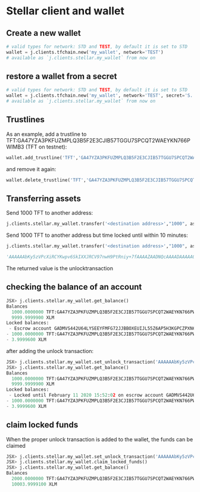# Stellar client and wallet

## Create a new wallet

```python
# valid types for network: STD and TEST, by default it is set to STD
wallet = j.clients.tfchain.new('my_wallet', network='TEST')
# available as `j.clients.stellar.my_wallet` from now on
```

## restore a wallet from a secret

```python
# valid types for network: STD and TEST, by default it is set to STD
wallet = j.clients.tfchain.new('my_wallet', network='TEST', secret='S.....')
# available as `j.clients.stellar.my_wallet` from now on
```

## Trustlines

As an example, add a trustline to TFT:GA47YZA3PKFUZMPLQ3B5F2E3CJIB57TGGU7SPCQT2WAEYKN766PWIMB3 (TFT on testnet):

``` python
wallet.add_trustline('TFT','GA47YZA3PKFUZMPLQ3B5F2E3CJIB57TGGU7SPCQT2WAEYKN766PWIMB3')
```

and remove it again:

``` python
wallet.delete_trustline('TFT','GA47YZA3PKFUZMPLQ3B5F2E3CJIB57TGGU7SPCQT2WAEYKN766PWIMB3')
```

## Transferring assets

Send 1000 TFT to another address:

```python
j.clients.stellar.my_wallet.transfer('<destination address>',"1000", asset="TFT:GA47YZA3PKFUZMPLQ3B5F2E3CJIB57TGGU7SPCQT2WAEYKN766PWIMB3")
```

Send 1000 TFT to another address but time locked until within 10 minutes:

```python
j.clients.stellar.my_wallet.transfer('<destination address>',"1000", asset="TFT:GA47YZA3PKFUZMPLQ3B5F2E3CJIB57TGGU7SPCQT2WAEYKN766PWIMB3", locked_until=time.time()+10*60)

'AAAAAAbKy5zVPcXiRCYKwpv6SkIXXJRCV97nwH9PtRniy+7fAAAAZAADNQcAAAADAAAAAQAAAABeQs2iAAAAAAAAAAAAAAAAAAAAAQAAAAAAAAAFAAAAAAAAAAAAAAAAAAAAAQAAAAAAAAABAAAAAQAAAAEAAAABAAAAAQAAAAEAAAAAAAAAAAAAAAAAAAAB4svu3wAAAEAE6w7jduF+Vx0zwKTlLkxCSaogT/q3nyso1VowS0tL6mLFJ0/+afCe4dbubvzXy9AuBbaF9h0vgslESCey0IcB'
```
The returned value is the unlocktransaction

## checking the balance of an account

```python
JSX> j.clients.stellar.my_wallet.get_balance()
Balances
  1000.0000000 TFT:GA47YZA3PKFUZMPLQ3B5F2E3CJIB57TGGU7SPCQT2WAEYKN766PWIMB3
  9999.9999900 XLM
Locked balances:
 - Escrow account GADMVS442U64LYSEEYFMFG72JJBBOXEUIJL55Z6AP5H3KGPCZPXN6MHD with unknown unlockhashes ['TDTGRL5ZDC6JLYP2GCSFRQONSH7JP7BA4HKFHO2UMLTLBXOQZN2AHXGY']
- 1000.0000000 TFT:GA47YZA3PKFUZMPLQ3B5F2E3CJIB57TGGU7SPCQT2WAEYKN766PWIMB3
- 3.9999600 XLM
```

after adding the unlock transaction:

```python
JSX> j.clients.stellar.my_wallet.set_unlock_transaction('AAAAAAbKy5zVPcXiRCYKwpv6SkIXXJRCV97nwH9PtRniy+7fAAAAZAADNQcAAAADAAAAAQAAAABeQs2iAAAAAAAAAAAAAAAAAAAAAQAAAAAAAAAFAAAAAAAAAAAAAAAAAAAAAQAAAAAAAAABAAAAAQAAAAEAAAABAAAAAQAAAAEAAAAAAAAAAAAAAAAAAAAB4svu3wAAAEAE6w7jduF+Vx0zwKTlLkxCSaogT/q3nyso1VowS0tL6mLFJ0/+afCe4dbubvzXy9AuBbaF9h0vgslESCey0IcB')
JSX> j.clients.stellar.my_wallet.get_balance()
Balances
  1000.0000000 TFT:GA47YZA3PKFUZMPLQ3B5F2E3CJIB57TGGU7SPCQT2WAEYKN766PWIMB3
  9999.9999900 XLM
Locked balances:
 - Locked until February 11 2020 15:52:02 on escrow account GADMVS442U64LYSEEYFMFG72JJBBOXEUIJL55Z6AP5H3KGPCZPXN6MHD
- 1000.0000000 TFT:GA47YZA3PKFUZMPLQ3B5F2E3CJIB57TGGU7SPCQT2WAEYKN766PWIMB3
- 3.9999600 XLM

```

## claim locked funds

When the proper unlock transaction is added to the wallet, the funds can be claimed

```python
JSX> j.clients.stellar.my_wallet.set_unlock_transaction('AAAAAAbKy5zVPcXiRCYKwpv6SkIXXJRCV97nwH9PtRniy+7fAAAAZAADNQcAAAADAAAAAQAAAABeQs2iAAAAAAAAAAAAAAAAAAAAAQAAAAAAAAAFAAAAAAAAAAAAAAAAAAAAAQAAAAAAAAABAAAAAQAAAAEAAAABAAAAAQAAAAEAAAAAAAAAAAAAAAAAAAAB4svu3wAAAEAE6w7jduF+Vx0zwKTlLkxCSaogT/q3nyso1VowS0tL6mLFJ0/+afCe4dbubvzXy9AuBbaF9h0vgslESCey0IcB')
JSX> j.clients.stellar.my_wallet.claim_locked_funds()
JSX> j.clients.stellar.my_wallet.get_balance()
Balances
  2000.0000000 TFT:GA47YZA3PKFUZMPLQ3B5F2E3CJIB57TGGU7SPCQT2WAEYKN766PWIMB3
  10003.9999100 XLM
```

